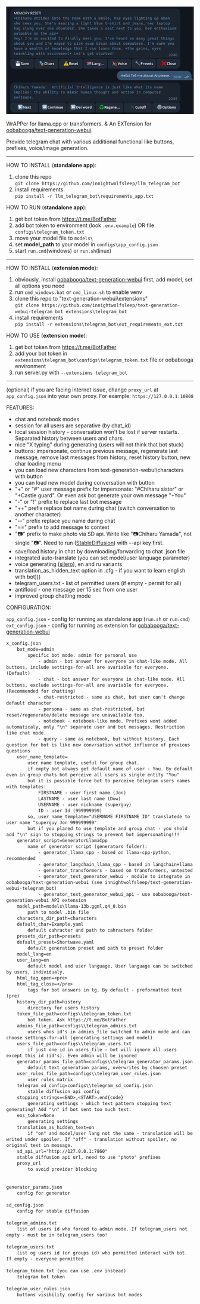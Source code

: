
![Image1](https://github.com/innightwolfsleep/storage/raw/main/textgen_telegram.PNG)

WrAPPer for llama.cpp or transformers. 
&
An EXTension for [oobabooga/text-generation-webui](https://github.com/oobabooga/text-generation-webui).

Provide telegram chat with various additional functional like buttons, prefixes, voice/image generation.


---------------
HOW TO INSTALL (**standalone app**):
1) clone this repo  
`git clone https://github.com/innightwolfsleep/llm_telegram_bot `
2) install requirements.  
`pip install -r llm_telegram_bot\requirements_app.txt`

HOW TO RUN (**standalone app**):
1) get bot token from https://t.me/BotFather 
2) add bot token to environment (look `.env.example`) OR file `configs\telegram_token.txt`
3) move your model file to `models\`
4) set **model_path** to your model in `configs\app_config.json`
5) start `run.cmd`(windows) or `run.sh`(linux)

---------------
HOW TO INSTALL (**extension mode**):
1) obviously, install  [oobabooga/text-generation-webui](https://github.com/oobabooga/text-generation-webui) first, add model, set all options you need
2) run `cmd_windows.bat` or `cmd_linux.sh` to enable venv
3) clone this repo to "text-generation-webui\extensions"  
`git clone https://github.com/innightwolfsleep/text-generation-webui-telegram_bot extensions\telegram_bot`
4) install requirements  
`pip install -r extensions\telegram_bot\ext_requirements_ext.txt`

HOW TO USE (**extension mode**):
1) get bot token from https://t.me/BotFather 
2) add your bot token in `extensions\telegram_bot\configs\telegram_token.txt` file or oobabooga environment
3) run server.py with `--extensions telegram_bot`
---------------
(optional) if you are facing internet issue, change `proxy_url` at `app_config.json` into your own proxy. For example: `https://127.0.0.1:10808`


FEATURES:
- chat and notebook modes
- session for all users are separative (by chat_id)
- local session history - conversation won't be lost if server restarts. Separated history between users and chars.
- nice "X typing" during generating (users will not think that bot stuck)
- buttons: impersonate, continue previous message, regenerate last message, remove last messages from history, reset history button, new char loading menu
- you can load new characters from text-generation-webui\characters with button
- you can load new model during conversation with button
- "+" or "#" user message prefix for impersonate: "#Chiharu sister" or "+Castle guard". Or even ask bot generate your own message "+You"
- "-" or "!" prefix to replace last bot message
- "++" prefix replace bot name during chat (switch conversation to another character)
- "--" prefix replace you name during chat
- "==" prefix to add message to context
- "📷" prefix to make photo via SD api. Write like "📷Chiharu Yamada", not single "📷". Need to run ([StableDiffusion](https://github.com/AUTOMATIC1111/stable-diffusion-webui)) with --api key first.
- save/load history in chat by downloading/forwarding to chat .json file
- integrated auto-translate (you can set model/user language parameter) 
- voice generating ([silero](https://github.com/snakers4/silero-models)), en and ru variants
- translation_as_hidden_text option in .cfg - if you want to learn english with bot)))
- telegram_users.txt - list of permitted users (if empty - permit for all)
- antiflood - one message per 15 sec from one user
- improved group chatting mode


CONFIGURATION:

`app_config.json` - config for running as standalone app (`run.sh` or `run.cmd`)  
`ext_config.json` - config for running as extension for [oobabooga/text-generation-webui](https://github.com/oobabooga/text-generation-webui)

```
x_config.json
    bot_mode=admin  
        specific bot mode. admin for personal use
            - admin - bot answer for everyone in chat-like mode. All buttons, include settings-for-all are avariable for everyone. (Default)
            - chat - bot answer for everyone in chat-like mode. All buttons, exclude settings-for-all are avariable for everyone. (Recommended for chatting)
            - chat-restricted - same as chat, but user can't change default character
            - persona - same as chat-restricted, but reset/regenerate/delete message are unavailable too. 
            - notebook - notebook-like mode. Prefixes wont added automaticaly, only "\n" separate user and bot messages. Restriction like chat mode.
            - query - same as notebook, but without history. Each question for bot is like new convrsation withot influence of previous questions
    user_name_template=
        user name template, useful for group chat.
        if empty bot always get default name of user - You. By default even in group chats bot perceive all users as single entity "You"
        but it is possible force bot to perceive telegram users names with templates: 
            FIRSTNAME - user first name (Jon)
            LASTNAME - user last name (Dow)
            USERNAME - user nickname (superguy)
            ID - user Id (999999999)
        so, user_name_template="USERNAME FIRSTNAME ID" translatede to user name "superguy Jon 999999999"
        but if you planed to use template and group chat - you shold add "\n" sign to stopping_strings to prevent bot impersonating!!!
    generator_script=GeneratorLlamaCpp
        name of generator script (generators folder):
            - generator_llama_cpp - based on llama-cpp-python, recommended
            - generator_langchain_llama_cpp - based in langchain+llama
            - generator_transformers - based on transformers, untested
            - generator_text_generator_webui - module to integrate in oobabooga/text-generation-webui (see innightwolfsleep/text-generation-webui-telegram_bot)
            - generator_text_generator_webui_api - use oobabooga/text-generation-webui API extension
    model_path=models\llama-13b.ggml.q4_0.bin
        path to model .bin file
    characters_dir_path=characters
    default_char=Example.yaml
        default cahracter and path to cahracters folder
    presets_dir_path=presets
    default_preset=Shortwave.yaml
        default generation preset and path to preset folder
    model_lang=en
    user_lang=en
        default model and user language. User language can be switched by users, individualy.
    html_tag_open=<pre>
    html_tag_close=</pre>
        tags for bot answers in tg. By default - preformatted text (pre)
    history_dir_path=history
        directory for users history
    token_file_path=configs\\telegram_token.txt
        bot token. Ask https://t.me/BotFather
    admins_file_path=configs\\telegram_admins.txt
        users whos id's in admins_file switched to admin mode and can choose settings-for-all (generating settings and model)
    users_file_path=configs\\telegram_users.txt
        if just one id in users_file - bot will ignore all users except this id (id's). Even admin will be ignored
    generator_params_file_path=configs\\telegram_generator_params.json
        default text generation params, overwrites by choosen preset 
    user_rules_file_path=configs\\telegram_user_rules.json
        user rules matrix 
    telegram_sd_config=configs\\telegram_sd_config.json
        stable diffusion api config
    stopping_strings=<END>,<START>,end{code}
        generating settings - which text pattern stopping text generating? Add "\n" if bot sent too much text.
    eos_token=None
        generating settings
    translation_as_hidden_text=on
        if "on" and model/user lang not the same - translation will be writed under spoiler. If "off" - translation without spoiler, no original text in message.
    sd_api_url="http://127.0.0.1:7860"
    stable diffusion api url, need to use "photo" prefixes
    proxy_url
        to avoid provider blocking


generator_params.json
    config for generator 

sd_config.json
    config for stable diffusion

telegram_admins.txt
    list of users id who forced to admin mode. If telegram_users not empty - must be in telegram_users too!

telegram_users.txt
    list og users id (or groups id) who permitted interact with bot. If empty - everyone permitted

telegram_token.txt (you can use .env instead)
    telegram bot token

telegram_user_rules.json
    buttons visibility config for various bot modes

```
